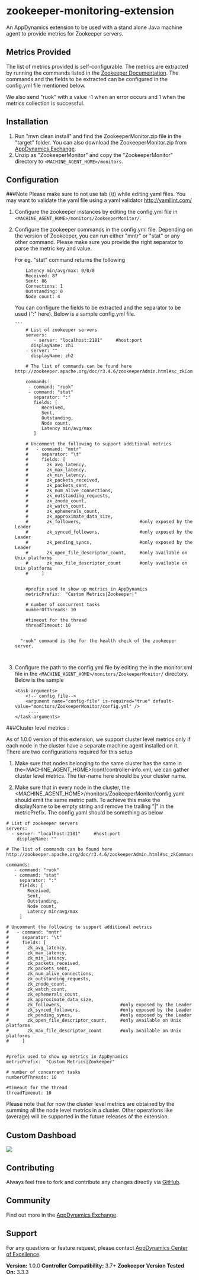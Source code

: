zookeeper-monitoring-extension
==============================
An AppDynamics extension to be used with a stand alone Java machine agent to provide metrics for Zookeeper servers.


## Metrics Provided ##

The list of metrics provided is self-configurable. The metrics are extracted by running the commands listed in the [Zookeeper Documentation].
The commands and the fields to be extracted can be configured in the config.yml file mentioned below.

We also send "ruok" with a value -1 when an error occurs and 1 when the metrics collection is successful.


## Installation ##

1. Run "mvn clean install" and find the ZookeeperMonitor.zip file in the "target" folder. You can also download the ZookeeperMonitor.zip from [AppDynamics Exchange][].
2. Unzip as "ZookeeperMonitor" and copy the "ZookeeperMonitor" directory to `<MACHINE_AGENT_HOME>/monitors`.



## Configuration ##

###Note
Please make sure to not use tab (\t) while editing yaml files. You may want to validate the yaml file using a yaml validator http://yamllint.com/

1. Configure the zookeeper instances by editing the config.yml file in `<MACHINE_AGENT_HOME>/monitors/ZookeeperMonitor/`.
2. Configure the zookeeper commands in the config.yml file. Depending on the version of Zookeeper, you can run either "mntr" or "stat" or any other command. Please make sure you provide the right separator to parse the metric key and value.
 
     For eg. "stat" command returns the following
     ```
         Latency min/avg/max: 0/0/0
         Received: 87
         Sent: 86
         Connections: 1
         Outstanding: 0
         Node count: 4
     ```
      You can configure the fields to be extracted and the separator to be used (":" here). Below is a sample config.yml file.
     
      
       ```
           # List of zookeeper servers
           servers:
              - server: "localhost:2181"     #host:port
             displayName: zh1
           - server: ""
             displayName: zh2
           
           # The list of commands can be found here http://zookeeper.apache.org/doc/r3.4.6/zookeeperAdmin.html#sc_zkCommands
           
           commands:
            - command: "ruok"
            - command: "stat"
              separator: ":"
              fields: [
                 Received,
                 Sent,
                 Outstanding,
                 Node count,
                 Latency min/avg/max
              ]
           
           # Uncomment the following to support additional metrics
           #   - command: "mntr"
           #     separator: "\t"
           #     fields: [
           #       zk_avg_latency,
           #       zk_max_latency,
           #       zk_min_latency,
           #       zk_packets_received,
           #       zk_packets_sent,
           #       zk_num_alive_connections,
           #       zk_outstanding_requests,
           #       zk_znode_count,
           #       zk_watch_count,
           #       zk_ephemerals_count,
           #       zk_approximate_data_size,
           #       zk_followers,                      #only exposed by the Leader
           #       zk_synced_followers,               #only exposed by the Leader
           #       zk_pending_syncs,                  #only exposed by the Leader
           #       zk_open_file_descriptor_count,     #only available on Unix platforms
           #       zk_max_file_descriptor_count       #only available on Unix platforms
           #     ]
           
           
           #prefix used to show up metrics in AppDynamics
           metricPrefix:  "Custom Metrics|Zookeeper|"
           
           # number of concurrent tasks
           numberOfThreads: 10
           
           #timeout for the thread
           threadTimeout: 10
                    
     ```
     
       "ruok" command is the for the health check of the zookeeper server.
       


3. Configure the path to the config.yml file by editing the <task-arguments> in the monitor.xml file in the `<MACHINE_AGENT_HOME>/monitors/ZookeeperMonitor/` directory. Below is the sample

     ```
     <task-arguments>
         <!-- config file-->
         <argument name="config-file" is-required="true" default-value="monitors/ZookeeperMonitor/config.yml" />
          ....
     </task-arguments>

     ```

###Cluster level metrics : 
 
As of 1.0.0 version of this extension, we support cluster level metrics only if each node in the cluster have a separate machine agent installed on it. There are two configurations required for this setup 
 
1. Make sure that nodes belonging to the same cluster has the same <tier-name> in the<MACHINE_AGENT_HOME>/conf/controller-info.xml, we can gather cluster level metrics.  The tier-name here should be your cluster name. 
 
2. Make sure that in every node in the cluster, the <MACHINE_AGENT_HOME>/monitors/ZookeeperMonitor/config.yaml should emit the same metric path. To achieve this make the displayName to be empty string and remove the trailing "|" in the metricPrefix.  The config.yaml should be something as below

``` 
# List of zookeeper servers
servers:
  - server: "localhost:2181"     #host:port
    displayName: ""
  
# The list of commands can be found here http://zookeeper.apache.org/doc/r3.4.6/zookeeperAdmin.html#sc_zkCommands

commands:
   - command: "ruok"
   - command: "stat"
     separator: ":"
     fields: [
        Received,
        Sent,
        Outstanding,
        Node count,
        Latency min/avg/max
     ]

# Uncomment the following to support additional metrics
#   - command: "mntr"
#     separator: "\t"
#     fields: [
#       zk_avg_latency,
#       zk_max_latency,
#       zk_min_latency,
#       zk_packets_received,
#       zk_packets_sent,
#       zk_num_alive_connections,
#       zk_outstanding_requests,
#       zk_znode_count,
#       zk_watch_count,
#       zk_ephemerals_count,
#       zk_approximate_data_size,
#       zk_followers,                      #only exposed by the Leader
#       zk_synced_followers,               #only exposed by the Leader
#       zk_pending_syncs,                  #only exposed by the Leader
#       zk_open_file_descriptor_count,     #only available on Unix platforms
#       zk_max_file_descriptor_count       #only available on Unix platforms
#     ]


#prefix used to show up metrics in AppDynamics
metricPrefix:  "Custom Metrics|Zookeeper"

# number of concurrent tasks
numberOfThreads: 10

#timeout for the thread
threadTimeout: 10

```

Please note that for now the cluster level metrics are obtained by the summing all the node level metrics in a cluster. Other operations like (average) will be supported in the future releases of the extension.

## Custom Dashboad ##
![](https://raw.githubusercontent.com/Appdynamics/zookeeper-monitoring-extension/master/zookeeper.png)

## Contributing ##

Always feel free to fork and contribute any changes directly via [GitHub][].

## Community ##

Find out more in the [AppDynamics Exchange][].

## Support ##

For any questions or feature request, please contact [AppDynamics Center of Excellence][].

**Version:** 1.0.0
**Controller Compatibility:** 3.7+
**Zookeeper Version Tested On:** 3.3.3


[Github]: https://github.com/Appdynamics/zookeeper-monitoring-extension
[AppDynamics Exchange]: http://community.appdynamics.com/t5/AppDynamics-eXchange/idb-p/extensions
[AppDynamics Center of Excellence]: mailto:ace-request@appdynamics.com
[Zookeeper Documentation]: http://zookeeper.apache.org/doc/r3.4.6/zookeeperAdmin.html#sc_zkCommands
